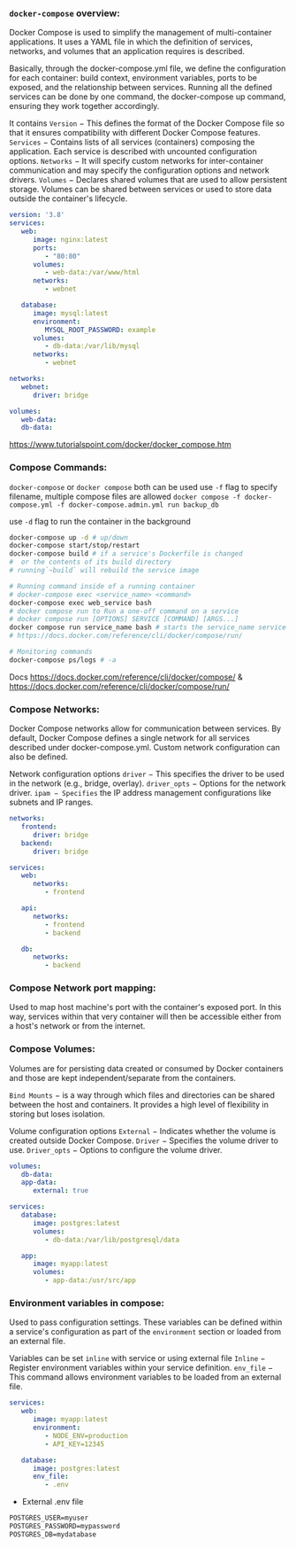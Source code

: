 ### `docker-compose` overview:
Docker Compose is used to simplify the management of multi-container applications. It uses a YAML file in which the definition of services, networks, and volumes that an application requires is described.

Basically, through the docker-compose.yml file, we define the configuration for each container: build context, environment variables, ports to be exposed, and the relationship between services. Running all the defined services can be done by one command, the docker-compose up command, ensuring they work together accordingly. 

It contains
`Version` − This defines the format of the Docker Compose file so that it ensures compatibility with different Docker Compose features.
`Services` − Contains lists of all services (containers) composing the application. Each service is described with uncounted configuration options.
`Networks` − It will specify custom networks for inter-container communication and may specify the configuration options and network drivers.
`Volumes` − Declares shared volumes that are used to allow persistent storage. Volumes can be shared between services or used to store data outside the container's lifecycle.

```yaml
version: '3.8'
services:
   web:
      image: nginx:latest
      ports:
         - "80:80"
      volumes:
         - web-data:/var/www/html
      networks:
         - webnet

   database:
      image: mysql:latest
      environment:
         MYSQL_ROOT_PASSWORD: example
      volumes:
         - db-data:/var/lib/mysql
      networks:
         - webnet

networks:
   webnet:
      driver: bridge

volumes:
   web-data:
   db-data:
```

https://www.tutorialspoint.com/docker/docker_compose.htm

### Compose Commands:
`docker-compose` or `docker compose` both can be used
use `-f` flag to specify filename, multiple compose files are allowed
`docker compose -f docker-compose.yml -f docker-compose.admin.yml run backup_db`

use `-d` flag to run the container in the background

```sh
docker-compose up -d # up/down
docker-compose start/stop/restart
docker-compose build # if a service's Dockerfile is changed
#  or the contents of its build directory
# running`~build` will rebuild the service image

# Running command inside of a running container
# docker-compose exec <service_name> <command>
docker-compose exec web_service bash
# docker compose run to Run a one-off command on a service
# docker compose run [OPTIONS] SERVICE [COMMAND] [ARGS...]
docker compose run service_name bash # starts the service_name service and runs bash as its command
# https://docs.docker.com/reference/cli/docker/compose/run/

# Monitoring commands
docker-compose ps/logs # -a
```

Docs https://docs.docker.com/reference/cli/docker/compose/
& https://docs.docker.com/reference/cli/docker/compose/run/

### Compose Networks:
Docker Compose networks allow for communication between services. By default, Docker Compose defines a single network for all services described under docker-compose.yml. Custom network configuration can also be defined.

Network configuration options
`driver` − This specifies the driver to be used in the network (e.g., bridge, overlay).
`driver_opts` − Options for the network driver.
`ipam − Specifies` the IP address management configurations like subnets and IP ranges.

```yaml
networks:
   frontend:
      driver: bridge
   backend:
      driver: bridge

services:
   web:
      networks:
         - frontend

   api:
      networks:
         - frontend
         - backend

   db:
      networks:
         - backend
```

### Compose Network port mapping:
Used to map host machine's port with the container's exposed port. In this way, services within that very container will then be accessible either from a host's network or from the internet.

### Compose Volumes:
Volumes are for persisting data created or consumed by Docker containers and those are kept independent/separate from the containers.

`Bind Mounts` − is a way through which files and directories can be shared between the host and containers. It provides a high level of flexibility in storing but loses isolation.

Volume configuration options
`External` − Indicates whether the volume is created outside Docker Compose.
`Driver` − Specifies the volume driver to use.
`Driver_opts` − Options to configure the volume driver.

```yaml
volumes:
   db-data:
   app-data:
      external: true

services:
   database:
      image: postgres:latest
      volumes:
         - db-data:/var/lib/postgresql/data

   app:
      image: myapp:latest
      volumes:
         - app-data:/usr/src/app
```

### Environment variables in compose:
Used to pass configuration settings. These variables can be defined within a service's configuration as part of the `environment` section or loaded from an external file.

Variables can be set `inline` with service or using external file
`Inline` − Register environment variables within your service definition.
`env_file` − This command allows environment variables to be loaded from an external file.

```yaml
services:
   web:
      image: myapp:latest
      environment:
         - NODE_ENV=production
         - API_KEY=12345

   database:
      image: postgres:latest
      env_file:
         - .env
```

* External .env file

```txt
POSTGRES_USER=myuser
POSTGRES_PASSWORD=mypassword
POSTGRES_DB=mydatabase
```